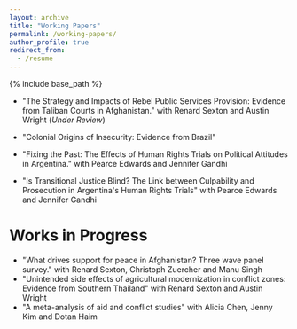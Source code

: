 ```yaml
---
layout: archive
title: "Working Papers"
permalink: /working-papers/
author_profile: true
redirect_from:
  - /resume
---
```


{% include base_path %}

* "The Strategy and Impacts of Rebel Public Services Provision: Evidence from Taliban Courts in Afghanistan." with Renard Sexton and Austin Wright (_Under Review_) 

* "Colonial Origins of Insecurity: Evidence from Brazil"

* "Fixing the Past: The Effects of Human Rights Trials on Political Attitudes in Argentina." with Pearce Edwards and Jennifer Gandhi

* "Is Transitional Justice Blind? The Link between Culpability and Prosecution in Argentina's Human Rights Trials" with Pearce Edwards and Jennifer Gandhi 

Works in Progress 
======

* "What drives support for peace in Afghanistan? Three wave panel survey." with Renard Sexton, Christoph Zuercher and Manu Singh
* "Unintended side effects of agricultural modernization in conflict zones: Evidence from  Southern Thailand" with Renard Sexton and Austin Wright
* "A meta-analysis of aid and conflict studies" with Alicia Chen, Jenny Kim and Dotan Haim
